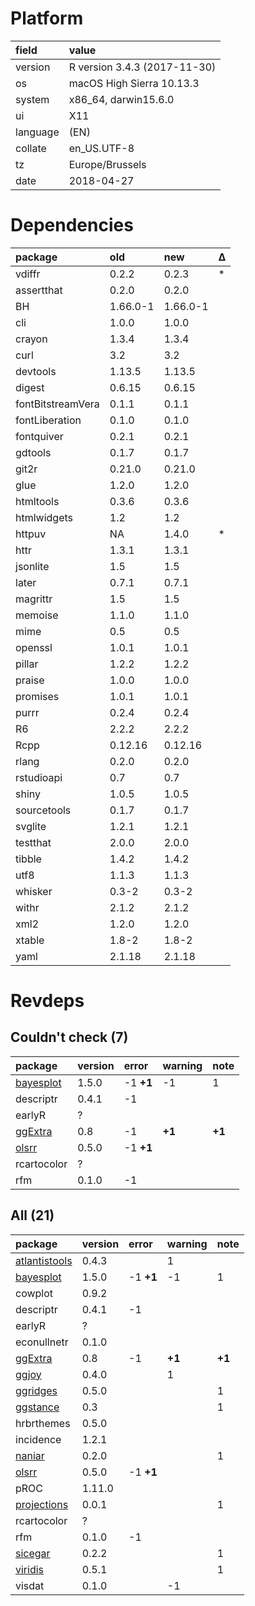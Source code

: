 # Platform

|field    |value                        |
|:--------|:----------------------------|
|version  |R version 3.4.3 (2017-11-30) |
|os       |macOS High Sierra 10.13.3    |
|system   |x86_64, darwin15.6.0         |
|ui       |X11                          |
|language |(EN)                         |
|collate  |en_US.UTF-8                  |
|tz       |Europe/Brussels              |
|date     |2018-04-27                   |

# Dependencies

|package           |old      |new      |Δ  |
|:-----------------|:--------|:--------|:--|
|vdiffr            |0.2.2    |0.2.3    |*  |
|assertthat        |0.2.0    |0.2.0    |   |
|BH                |1.66.0-1 |1.66.0-1 |   |
|cli               |1.0.0    |1.0.0    |   |
|crayon            |1.3.4    |1.3.4    |   |
|curl              |3.2      |3.2      |   |
|devtools          |1.13.5   |1.13.5   |   |
|digest            |0.6.15   |0.6.15   |   |
|fontBitstreamVera |0.1.1    |0.1.1    |   |
|fontLiberation    |0.1.0    |0.1.0    |   |
|fontquiver        |0.2.1    |0.2.1    |   |
|gdtools           |0.1.7    |0.1.7    |   |
|git2r             |0.21.0   |0.21.0   |   |
|glue              |1.2.0    |1.2.0    |   |
|htmltools         |0.3.6    |0.3.6    |   |
|htmlwidgets       |1.2      |1.2      |   |
|httpuv            |NA       |1.4.0    |*  |
|httr              |1.3.1    |1.3.1    |   |
|jsonlite          |1.5      |1.5      |   |
|later             |0.7.1    |0.7.1    |   |
|magrittr          |1.5      |1.5      |   |
|memoise           |1.1.0    |1.1.0    |   |
|mime              |0.5      |0.5      |   |
|openssl           |1.0.1    |1.0.1    |   |
|pillar            |1.2.2    |1.2.2    |   |
|praise            |1.0.0    |1.0.0    |   |
|promises          |1.0.1    |1.0.1    |   |
|purrr             |0.2.4    |0.2.4    |   |
|R6                |2.2.2    |2.2.2    |   |
|Rcpp              |0.12.16  |0.12.16  |   |
|rlang             |0.2.0    |0.2.0    |   |
|rstudioapi        |0.7      |0.7      |   |
|shiny             |1.0.5    |1.0.5    |   |
|sourcetools       |0.1.7    |0.1.7    |   |
|svglite           |1.2.1    |1.2.1    |   |
|testthat          |2.0.0    |2.0.0    |   |
|tibble            |1.4.2    |1.4.2    |   |
|utf8              |1.1.3    |1.1.3    |   |
|whisker           |0.3-2    |0.3-2    |   |
|withr             |2.1.2    |2.1.2    |   |
|xml2              |1.2.0    |1.2.0    |   |
|xtable            |1.8-2    |1.8-2    |   |
|yaml              |2.1.18   |2.1.18   |   |

# Revdeps

## Couldn't check (7)

|package                            |version |error     |warning |note   |
|:----------------------------------|:-------|:---------|:-------|:------|
|[bayesplot](problems.md#bayesplot) |1.5.0   |-1 __+1__ |-1      |1      |
|descriptr                          |0.4.1   |-1        |        |       |
|earlyR                             |?       |          |        |       |
|[ggExtra](problems.md#ggextra)     |0.8     |-1        |__+1__  |__+1__ |
|[olsrr](problems.md#olsrr)         |0.5.0   |-1 __+1__ |        |       |
|rcartocolor                        |?       |          |        |       |
|rfm                                |0.1.0   |-1        |        |       |

## All (21)

|package                                    |version |error     |warning |note   |
|:------------------------------------------|:-------|:---------|:-------|:------|
|[atlantistools](problems.md#atlantistools) |0.4.3   |          |1       |       |
|[bayesplot](problems.md#bayesplot)         |1.5.0   |-1 __+1__ |-1      |1      |
|cowplot                                    |0.9.2   |          |        |       |
|descriptr                                  |0.4.1   |-1        |        |       |
|earlyR                                     |?       |          |        |       |
|econullnetr                                |0.1.0   |          |        |       |
|[ggExtra](problems.md#ggextra)             |0.8     |-1        |__+1__  |__+1__ |
|[ggjoy](problems.md#ggjoy)                 |0.4.0   |          |1       |       |
|[ggridges](problems.md#ggridges)           |0.5.0   |          |        |1      |
|[ggstance](problems.md#ggstance)           |0.3     |          |        |1      |
|hrbrthemes                                 |0.5.0   |          |        |       |
|incidence                                  |1.2.1   |          |        |       |
|[naniar](problems.md#naniar)               |0.2.0   |          |        |1      |
|[olsrr](problems.md#olsrr)                 |0.5.0   |-1 __+1__ |        |       |
|pROC                                       |1.11.0  |          |        |       |
|[projections](problems.md#projections)     |0.0.1   |          |        |1      |
|rcartocolor                                |?       |          |        |       |
|rfm                                        |0.1.0   |-1        |        |       |
|[sicegar](problems.md#sicegar)             |0.2.2   |          |        |1      |
|[viridis](problems.md#viridis)             |0.5.1   |          |        |1      |
|visdat                                     |0.1.0   |          |-1      |       |

